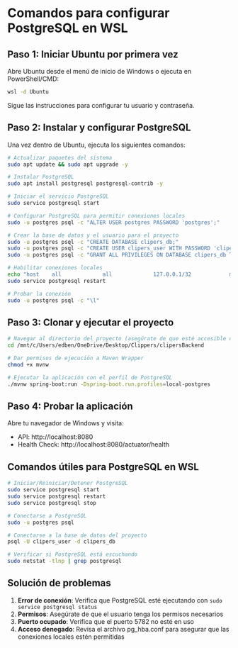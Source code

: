 # Comandos para configurar PostgreSQL en WSL

## Paso 1: Iniciar Ubuntu por primera vez

Abre Ubuntu desde el menú de inicio de Windows o ejecuta en PowerShell/CMD:
```bash
wsl -d Ubuntu
```

Sigue las instrucciones para configurar tu usuario y contraseña.

## Paso 2: Instalar y configurar PostgreSQL

Una vez dentro de Ubuntu, ejecuta los siguientes comandos:

```bash
# Actualizar paquetes del sistema
sudo apt update && sudo apt upgrade -y

# Instalar PostgreSQL
sudo apt install postgresql postgresql-contrib -y

# Iniciar el servicio PostgreSQL
sudo service postgresql start

# Configurar PostgreSQL para permitir conexiones locales
sudo -u postgres psql -c "ALTER USER postgres PASSWORD 'postgres';"

# Crear la base de datos y el usuario para el proyecto
sudo -u postgres psql -c "CREATE DATABASE clipers_db;"
sudo -u postgres psql -c "CREATE USER clipers_user WITH PASSWORD 'clipers_password';"
sudo -u postgres psql -c "GRANT ALL PRIVILEGES ON DATABASE clipers_db TO clipers_user;"

# Habilitar conexiones locales
echo "host    all             all             127.0.0.1/32            md5" | sudo tee -a /etc/postgresql/*/main/pg_hba.conf
sudo service postgresql restart

# Probar la conexión
sudo -u postgres psql -c "\l"
```

## Paso 3: Clonar y ejecutar el proyecto

```bash
# Navegar al directorio del proyecto (asegúrate de que esté accesible desde WSL)
cd /mnt/c/Users/edben/OneDrive/Desktop/Clippers/clipersBackend

# Dar permisos de ejecución a Maven Wrapper
chmod +x mvnw

# Ejecutar la aplicación con el perfil de PostgreSQL
./mvnw spring-boot:run -Dspring-boot.run.profiles=local-postgres
```

## Paso 4: Probar la aplicación

Abre tu navegador de Windows y visita:
- API: http://localhost:8080
- Health Check: http://localhost:8080/actuator/health

## Comandos útiles para PostgreSQL en WSL

```bash
# Iniciar/Reiniciar/Detener PostgreSQL
sudo service postgresql start
sudo service postgresql restart
sudo service postgresql stop

# Conectarse a PostgreSQL
sudo -u postgres psql

# Conectarse a la base de datos del proyecto
psql -U clipers_user -d clipers_db

# Verificar si PostgreSQL está escuchando
sudo netstat -tlnp | grep postgresql
```

## Solución de problemas

1. **Error de conexión**: Verifica que PostgreSQL esté ejecutando con `sudo service postgresql status`
2. **Permisos**: Asegúrate de que el usuario tenga los permisos necesarios
3. **Puerto ocupado**: Verifica que el puerto 5782 no esté en uso
4. **Acceso denegado**: Revisa el archivo pg_hba.conf para asegurar que las conexiones locales estén permitidas